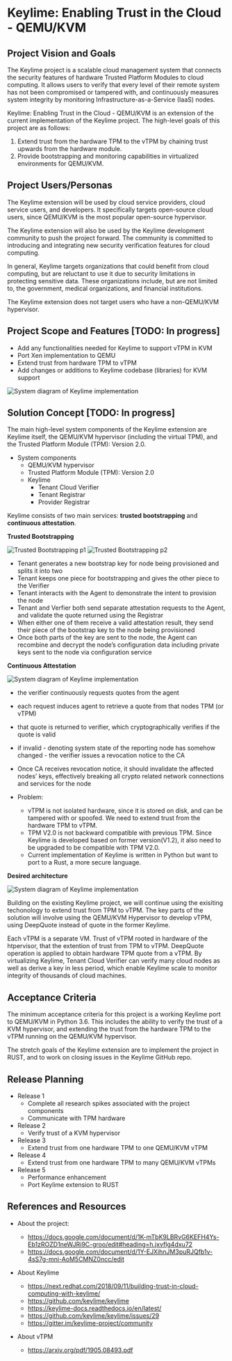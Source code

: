 # Keylime: Enabling Trust in the Cloud - QEMU/KVM

## Project Vision and Goals

The Keylime project is a scalable cloud management system that connects the security features of hardware Trusted Platform Modules to cloud computing.  It allows users to verify that every level of their remote system has not been compromised or tampered with, and continuously measures system integrity by monitoring Infrastructure-as-a-Service (IaaS) nodes.

Keylime: Enabling Trust in the Cloud - QEMU/KVM is an extension of the current implementation of the Keylime project. The high-level goals of this project are as follows:

1. Extend trust from the hardware TPM to the vTPM by chaining trust upwards from the hardware module.
2. Provide bootstrapping and monitoring capabilities in virtualized environments for QEMU/KVM.


## Project Users/Personas
The Keylime extension will be used by cloud service providers, cloud service users, and developers.  It specifically targets open-source cloud users, since QEMU/KVM is the most popular open-source hypervisor. 

The Keylime extension will also be used by the Keylime development community to push the project forward. The community is committed to introducing and integrating new security verification features for cloud computing.

In general, Keylime targets organizations that could benefit from cloud computing, but are reluctant to use it due to security limitations in protecting sensitive data.  These organizations include, but are not limited to, the government, medical organizations, and financial institutions.

The Keylime extension does not target users who have a non-QEMU/KVM hypervisor.


## Project Scope and Features [TODO: In progress]
- Add any functionalities needed for Keylime to support vTPM in KVM
- Port Xen implementation to QEMU
- Extend trust from hardware TPM to vTPM
- Add changes or additions to Keylime codebase (libraries) for KVM support

![System diagram of Keylime implementation](/assets/images/solution_diagram.png)


## Solution Concept [TODO: In progress]
The main high-level system components of the Keylime extension are Keylime itself, the QEMU/KVM hypervisor (including the virtual TPM), and the Trusted Platform Module (TPM): Version 2.0.

- System components
  - QEMU/KVM hypervisor
  - Trusted Platform Module (TPM): Version 2.0
  - Keylime
    - Tenant Cloud Verifier
    - Tenant Registrar
    - Provider Registrar
  
 Keylime consists of two main services: **trusted bootstrapping** and **continuous attestation**.
 
 **Trusted Bootstrapping**
 
 ![Trusted Bootstrapping p1](/assets/images/boot_p1.png)
 ![Trusted Bootstrapping p2](/assets/images/boot_p2.png)
 
  - Tenant generates a new bootstrap key for node being provisioned and splits it into two
  - Tenant keeps one piece for bootstrapping and gives the other piece to the Verifier
  - Tenant interacts with the Agent to demonstrate the intent to provision the node
  - Tenant and Verfier both send separate attestation requests to the Agent, and validate the quote returned using the Registrar
  - When either one of them receive a valid attestation result, they send their piece of the bootstrap key to the node being provisioned
  - Once both parts of the key are sent to the node, the Agent can recombine and decrypt the node’s configuration data including private keys sent to the node via configuration service

**Continuous Attestation**

 ![System diagram of Keylime implementation](/assets/images/attest_succ.png)
 
  - the verifier continuously requests quotes from the agent
  - each request induces agent to retrieve a quote from that nodes TPM (or vTPM) 
  - that quote is returned to verifier, which cryptographically verifies if the quote is valid
  - if invalid - denoting system state of the reporting node has somehow changed - the verifier issues a revocation notice to the CA
  - Once CA receives revocation notice, it should invalidate the affected nodes’ keys, effectively breaking all crypto related network connections and services for the node 

- Problem: 
  - vTPM is not isolated hardware, since it is stored on disk, and can be tampered with or spoofed. We need to extend trust from the hardware TPM to vTPM. 
  - TPM V2.0 is not backward compatible with previous TPM. Since Keylime is developed based on former version(V1.2), it also need to be upgraded to be compatible with TPM V2.0.
  - Current implementation of Keylime is written in Python but want to port to a Rust, a more secure language.
  
**Desired architecture**
 
![System diagram of Keylime implementation](/assets/images/keylime_diagram.png)

Building on the existing Keylime project, we will continue using the exisiting techonology to extend trust from TPM to vTPM. The key parts of the solution will involve using the QEMU/KVM Hypervisor to develop vTPM, using DeepQuote instead of quote in the former Keylime.

Each vTPM is a separate VM. Trust of vTPM rooted in hardware of the htpervisor, that the extention of trust from TPM to vTPM. DeepQuote operation is applied to obtain hardware TPM quote from a vTPM. By virtualizing Keylime, Tenant Cloud Verifier can verify many cloud nodes as well as derive a key in less period, which enable Keylime scale to monitor integrity of thousands of cloud machines.

## Acceptance Criteria

The minimum acceptance criteria for this project is a working Keylime port to QEMU/KVM in Python 3.6.  This includes the ability to verify the trust of a KVM hypervisor, and extending the trust from the hardware TPM to the vTPM running on the QEMU/KVM hypervisor.

The stretch goals of the Keylime extension are to implement the project in RUST, and to work on closing issues in the Keylime GitHub repo.


## Release Planning
- Release 1
  - Complete all research spikes associated with the project components
  - Communicate with TPM hardware
- Release 2
  - Verify trust of a KVM hypervisor
- Release 3
  - Extend trust from one hardware TPM to one QEMU/KVM vTPM
- Release 4
  - Extend trust from one hardware TPM to many QEMU/KVM vTPMs
- Release 5
  - Performance enhancement
  - Port Keylime extension to RUST

## References and Resources
- About the project: 
  - https://docs.google.com/document/d/1K-mTbK9LBRvG6KEFH4Ys-Eb1zROZD1neWJRi9C-groo/edit#heading=h.jxvflg4dxu72
  - https://docs.google.com/document/d/1Y-EJXihnJM3puRJQfb1v-4sS7g-mni-AoM5CMNZ0ncc/edit

- About Keylime
  - https://next.redhat.com/2018/09/11/building-trust-in-cloud-computing-with-keylime/
  - https://github.com/keylime/keylime
  - https://keylime-docs.readthedocs.io/en/latest/
  - https://github.com/keylime/keylime/issues/29
  - https://gitter.im/keylime-project/community

- About vTPM
  - https://arxiv.org/pdf/1905.08493.pdf
